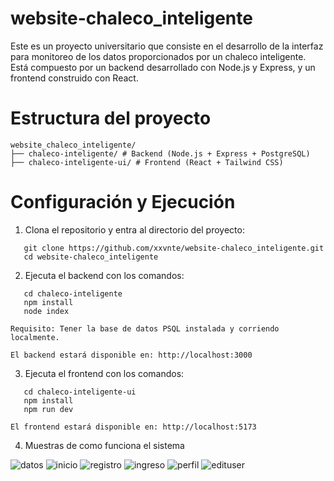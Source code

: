 # website-chaleco_inteligente

Este es un proyecto universitario que consiste en el desarrollo de la interfaz para monitoreo de los datos proporcionados por un chaleco inteligente. Está compuesto por un backend desarrollado con Node.js y Express, y un frontend construido con React.

# Estructura del proyecto

```
website_chaleco_inteligente/  
├── chaleco-inteligente/ # Backend (Node.js + Express + PostgreSQL)  
├── chaleco-inteligente-ui/ # Frontend (React + Tailwind CSS)
```
# Configuración y Ejecución

1. Clona el repositorio y entra al directorio del proyecto:

```shell
   git clone https://github.com/xxvnte/website-chaleco_inteligente.git
   cd website-chaleco_inteligente
```

2. Ejecuta el backend con los comandos:

```shell
   cd chaleco-inteligente
   npm install
   node index
```
    Requisito: Tener la base de datos PSQL instalada y corriendo localmente.

	El backend estará disponible en: http://localhost:3000

3. Ejecuta el frontend con los comandos:

```shell
   cd chaleco-inteligente-ui
   npm install
   npm run dev
```

	El frontend estará disponible en: http://localhost:5173

4. Muestras de como funciona el sistema

![datos](https://github.com/user-attachments/assets/e52efa6f-1296-4c54-a448-e7b7dfe5578c)
![inicio](https://github.com/user-attachments/assets/d76e0e49-be2f-4171-9c92-a19f30fecf27)
![registro](https://github.com/user-attachments/assets/86477d7e-50a9-4024-b0a0-9f4da5071286)
![ingreso](https://github.com/user-attachments/assets/09690201-69e9-47d5-8d6e-63cd2952c4ed)
![perfil](https://github.com/user-attachments/assets/5083360d-4d33-4c45-84b2-238f4f490904)
![edituser](https://github.com/user-attachments/assets/1c34f6cb-ec2d-4083-88de-0e67f8772d70)

